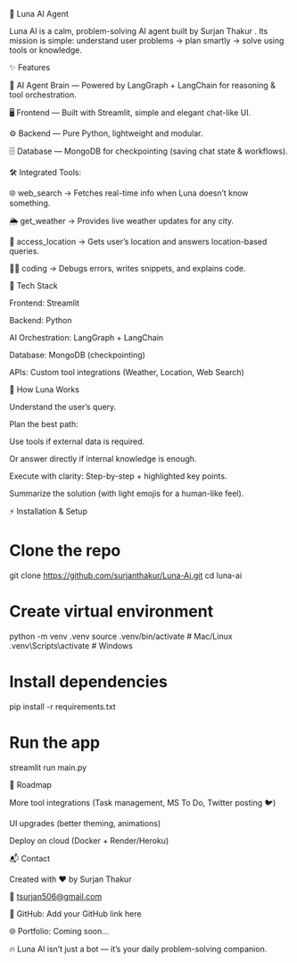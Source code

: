 🌙 Luna AI Agent

Luna AI is a calm, problem-solving AI agent built by Surjan Thakur
.
Its mission is simple: understand user problems → plan smartly → solve using tools or knowledge.

✨ Features

🧠 AI Agent Brain — Powered by LangGraph + LangChain for reasoning & tool orchestration.

🖥️ Frontend — Built with Streamlit, simple and elegant chat-like UI.

⚙️ Backend — Pure Python, lightweight and modular.

🗄️ Database — MongoDB for checkpointing (saving chat state & workflows).

🛠️ Integrated Tools:

🌐 web_search → Fetches real-time info when Luna doesn’t know something.

🌦️ get_weather → Provides live weather updates for any city.

📍 access_location → Gets user’s location and answers location-based queries.

👨‍💻 coding → Debugs errors, writes snippets, and explains code.

🚀 Tech Stack

Frontend: Streamlit

Backend: Python

AI Orchestration: LangGraph + LangChain

Database: MongoDB (checkpointing)

APIs: Custom tool integrations (Weather, Location, Web Search)

🧭 How Luna Works

Understand the user’s query.

Plan the best path:

Use tools if external data is required.

Or answer directly if internal knowledge is enough.

Execute with clarity: Step-by-step + highlighted key points.

Summarize the solution (with light emojis for a human-like feel).

⚡ Installation & Setup

# Clone the repo

git clone https://github.com/surjanthakur/Luna-Ai.git
cd luna-ai

# Create virtual environment

python -m venv .venv
source .venv/bin/activate # Mac/Linux
.venv\Scripts\activate # Windows

# Install dependencies

pip install -r requirements.txt

# Run the app

streamlit run main.py

📌 Roadmap

More tool integrations (Task management, MS To Do, Twitter posting 🐦)

UI upgrades (better theming, animations)

Deploy on cloud (Docker + Render/Heroku)

📬 Contact

Created with ❤️ by Surjan Thakur

📧 tsurjan506@gmail.com

🐙 GitHub: Add your GitHub link here

🌐 Portfolio: Coming soon...

🔥 Luna AI isn’t just a bot — it’s your daily problem-solving companion.
